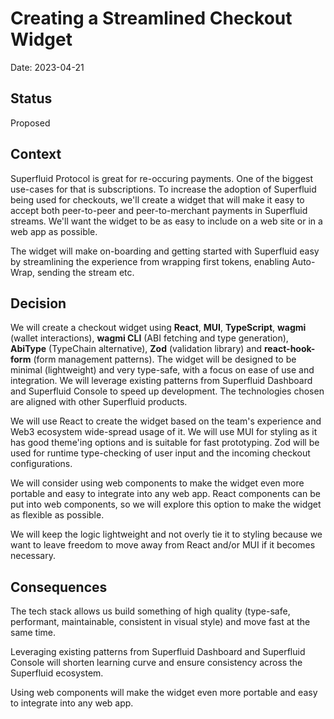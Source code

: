 # Creating a Streamlined Checkout Widget

Date: 2023-04-21

## Status

Proposed

## Context

Superfluid Protocol is great for re-occuring payments. One of the biggest use-cases for that is subscriptions. To increase the adoption of Superfluid being used for checkouts, we'll create a widget that will make it easy to accept both peer-to-peer and peer-to-merchant payments in Superfluid streams. We'll want the widget to be as easy to include on a web site or in a web app as possible.

The widget will make on-boarding and getting started with Superfluid easy by streamlining the experience from wrapping first tokens, enabling Auto-Wrap, sending the stream etc.

## Decision

We will create a checkout widget using **React**, **MUI**, **TypeScript**, **wagmi** (wallet interactions), **wagmi CLI** (ABI fetching and type generation), **AbiType** (TypeChain alternative), **Zod** (validation library) and **react-hook-form** (form management patterns). The widget will be designed to be minimal (lightweight) and very type-safe, with a focus on ease of use and integration. We will leverage existing patterns from Superfluid Dashboard and Superfluid Console to speed up development. The technologies chosen are aligned with other Superfluid products.

We will use React to create the widget based on the team's experience and Web3 ecosystem wide-spread usage of it. We will use MUI for styling as it has good theme'ing options and is suitable for fast prototyping. Zod will be used for runtime type-checking of user input and the incoming checkout configurations.

We will consider using web components to make the widget even more portable and easy to integrate into any web app. React components can be put into web components, so we will explore this option to make the widget as flexible as possible.

We will keep the logic lightweight and not overly tie it to styling because we want to leave freedom to move away from React and/or MUI if it becomes necessary.

## Consequences

The tech stack allows us build something of high quality (type-safe, performant, maintainable, consistent in visual style) and move fast at the same time.

Leveraging existing patterns from Superfluid Dashboard and Superfluid Console will shorten learning curve and ensure consistency across the Superfluid ecosystem.

Using web components will make the widget even more portable and easy to integrate into any web app.